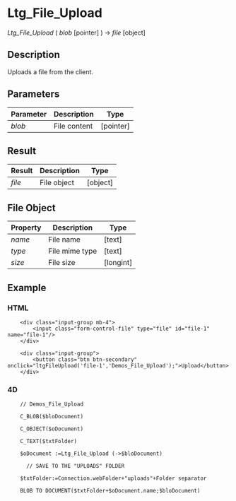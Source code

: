 ﻿ <!--
    Ltg_File_Upload ( blob [pointer] ) -> file [object]
    
    $oDocument :=Ltg_File_Upload (->$bloDocument)
    
    Uploads a file from the client.
 -->
 
# Ltg_File_Upload

*Ltg_File_Upload* ( _blob_ [pointer] ) -> _file_ [object]

## Description

Uploads a file from the client.


## Parameters

 Parameter    | Description                       | Type
------------  |-------------                      |-------------
*blob*        | File content                      | [pointer]

## Result

 Result       | Description                       | Type
------------  |-------------                      |-------------
*file*        | File object                       | [object]

## File Object

 Property     | Description                       | Type
------------  |-------------                      |-------------
*name*        | File name                         | [text]
*type*        | File mime type                    | [text]
*size*        | File size                         | [longint]


## Example

### HTML

```4d
    <div class="input-group mb-4">
        <input class="form-control-file" type="file" id="file-1" name="file-1"/>
    </div>
                        
    <div class="input-group">
        <button class="btn btn-secondary" onclick="ltgFileUpload('file-1','Demos_File_Upload');">Upload</button>
    </div>
```

### 4D

```4d
    // Demos_File_Upload
      
    C_BLOB($bloDocument)
    
    C_OBJECT($oDocument)
    
    C_TEXT($txtFolder)
    
    $oDocument :=Ltg_File_Upload (->$bloDocument)
    
      // SAVE TO THE "UPLOADS" FOLDER  
    
    $txtFolder:=Connection.webFolder+"uploads"+Folder separator
    
    BLOB TO DOCUMENT($txtFolder+$oDocument.name;$bloDocument)
```


